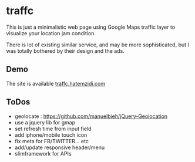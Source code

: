 # traffc

This is just a minimalistic web page using Google Maps traffic layer to visualize your location jam condition.

There is lot of existing similar service, and may be more sophisticated, but I was totally bothered by their design and the ads.


## Demo
The site is available [traffc.hatemzidi.com](http://traffc.hatemzidi.com/)

## ToDos
- geolocate : https://github.com/manuelbieh/jQuery-Geolocation
- use a jquery lib for gmap
- set refresh time from input field
- add iphone/mobile touch icon
- fix meta for FB/TWITTER... etc
- add/update responsive header/menu
- slimframework for APIs